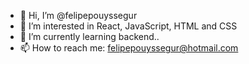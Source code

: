 - 👋 Hi, I’m @felipepouyssegur
- 👀 I’m interested in React, JavaScript, HTML and CSS
- 🌱 I’m currently learning backend..
- 📫 How to reach me: felipepouyssegur@hotmail.com 

<!---
felipepouyssegur/felipepouyssegur is a ✨ special ✨ repository because its `README.md` (this file) appears on your GitHub profile.
You can click the Preview link to take a look at your changes.
--->
